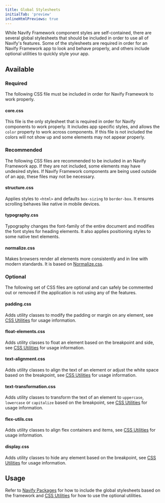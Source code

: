 ```yaml
---
title: Global Stylesheets
initialTab: 'preview'
inlineHtmlPreviews: true
---
```


<head>
  <title>Global Stylesheet: Styled CSS Component Options for Navify Apps</title>
  <meta
    name="description"
    content="While Navify component styles are self-contained, there are several global stylesheets and CSS options to include to utilize all features. Read to learn more."
  />
</head>

While Navify Framework component styles are self-contained, there are several global stylesheets that should be included in order to use all of Navify's features. Some of the stylesheets are required in order for an Navify Framework app to look and behave properly, and others include optional utilities to quickly style your app.

## Available

### Required

The following CSS file must be included in order for Navify Framework to work properly.

#### core.css

This file is the only stylesheet that is required in order for Navify components to work properly. It includes app specific styles, and allows the `color` property to work across components. If this file is not included the colors will not show up and some elements may not appear properly.

### Recommended

The following CSS files are recommended to be included in an Navify Framework app. If they are not included, some elements may have undesired styles. If Navify Framework components are being used outside of an app, these files may not be necessary.

#### structure.css

Applies styles to `<html>` and defaults `box-sizing` to `border-box`. It ensures scrolling behaves like native in mobile devices.

#### typography.css

Typography changes the font-family of the entire document and modifies the font styles for heading elements. It also applies positioning styles to some native text elements.

#### normalize.css

Makes browsers render all elements more consistently and in line with modern standards. It is based on [Normalize.css](https://necolas.github.io/normalize.css/).

### Optional

The following set of CSS files are optional and can safely be commented out or removed if the application is not using any of the features.

#### padding.css

Adds utility classes to modify the padding or margin on any element, see [CSS Utilities](css-utilities.md#content-space) for usage information.

#### float-elements.css

Adds utility classes to float an element based on the breakpoint and side, see [CSS Utilities](css-utilities.md#element-placement) for usage information.

#### text-alignment.css

Adds utility classes to align the text of an element or adjust the white space based on the breakpoint, see [CSS Utilities](css-utilities.md#text-alignment) for usage information.

#### text-transformation.css

Adds utility classes to transform the text of an element to `uppercase`, `lowercase` or `capitalize` based on the breakpoint, see [CSS Utilities](css-utilities.md#text-transformation) for usage information.

#### flex-utils.css

Adds utility classes to align flex containers and items, see [CSS Utilities](css-utilities.md#flex-properties) for usage information.

#### display.css

Adds utility classes to hide any element based on the breakpoint, see [CSS Utilities](css-utilities.md#element-display) for usage information.

## Usage

Refer to [Navify Packages](../intro/cdn.md) for how to include the global stylesheets based on the framework and [CSS Utilities](css-utilities.md) for how to use the optional utilities.

